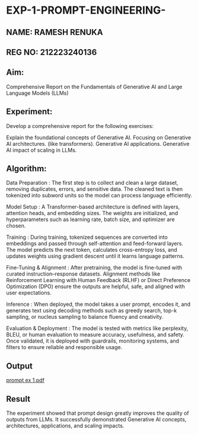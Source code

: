 # EXP-1-PROMPT-ENGINEERING-
## NAME: RAMESH RENUKA
## REG NO: 212223240136
## Aim: 
Comprehensive Report on the Fundamentals of Generative AI and Large Language Models (LLMs)
## Experiment: 
Develop a comprehensive report for the following exercises:

Explain the foundational concepts of Generative AI.
Focusing on Generative AI architectures. (like transformers).
Generative AI applications.
Generative AI impact of scaling in LLMs.

## Algorithm:
Data Preparation : The first step is to collect and clean a large dataset, removing duplicates, errors, and sensitive data. The cleaned text is then tokenized into subword units so the model can process language efficiently.

Model Setup : A Transformer-based architecture is defined with layers, attention heads, and embedding sizes. The weights are initialized, and hyperparameters such as learning rate, batch size, and optimizer are chosen.

Training : During training, tokenized sequences are converted into embeddings and passed through self-attention and feed-forward layers. The model predicts the next token, calculates cross-entropy loss, and updates weights using gradient descent until it learns language patterns.

Fine-Tuning & Alignment : After pretraining, the model is fine-tuned with curated instruction–response datasets. Alignment methods like Reinforcement Learning with Human Feedback (RLHF) or Direct Preference Optimization (DPO) ensure the outputs are helpful, safe, and aligned with user expectations.

Inference : When deployed, the model takes a user prompt, encodes it, and generates text using decoding methods such as greedy search, top-k sampling, or nucleus sampling to balance fluency and creativity.

Evaluation & Deployment : The model is tested with metrics like perplexity, BLEU, or human evaluation to measure accuracy, usefulness, and safety. Once validated, it is deployed with guardrails, monitoring systems, and filters to ensure reliable and responsible usage.

## Output
[prompt ex 1.pdf](https://github.com/user-attachments/files/22067572/prompt.ex.1.pdf)

## Result
The experiment showed that prompt design greatly improves the quality of outputs from LLMs. It successfully demonstrated Generative AI concepts, architectures, applications, and scaling impacts.

